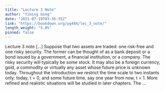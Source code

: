 ```yaml
---
title: "Lecture 3 Note"
author: "Yiming Gong"
date: "2021-07-19T03:36:35Z"
link: "https://bookdown.org/yg484/lec_3_note/"
length_weight: "5.8%"
pinned: false
---
```


Lecture 3 note [...] Suppose that two assets are traded: one risk-free and one risky security. The
former can be thought of as a bank deposit or a bond issued by a government,
a financial institution, or a company. The risky security will typically be some
stock. It may also be a foreign currency, gold, a commodity or virtually any
asset whose future price is unknown today. Throughout the introduction we restrict the time scale to two instants only:
today, t = 0, and some future time, say one year from now, t = 1. More refined
and realistic situations will be studied in later chapters. The ...
